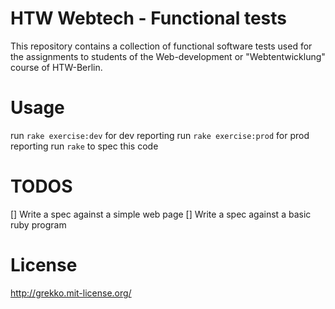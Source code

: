 # HTW Webtech - Functional tests
This repository contains a collection of functional software tests used for the assignments
to students of the Web-development or "Webtentwicklung" course of HTW-Berlin.

# Usage
run `rake exercise:dev`  for dev reporting
run `rake exercise:prod` for prod reporting
run `rake` to spec this code


# TODOS
[] Write a spec against a simple web page
[] Write a spec against a basic ruby program

# License
http://grekko.mit-license.org/
